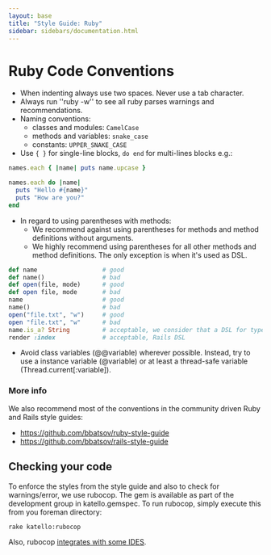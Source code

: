 ```yaml
---
layout: base
title: "Style Guide: Ruby"
sidebar: sidebars/documentation.html
---
```


# Ruby Code Conventions

 * When indenting always use two spaces. Never use a tab character.
 * Always run ''ruby -w'' to see all ruby parses warnings and recommendations.
 * Naming conventions:
   * classes and modules: `CamelCase`
   * methods and variables: `snake_case`
   * constants: `UPPER_SNAKE_CASE`
 * Use `{ }` for single-line blocks, `do end` for multi-lines blocks e.g.:

~~~ ruby
names.each { |name| puts name.upcase }

names.each do |name|
  puts "Hello #{name}"
  puts "How are you?"
end 
~~~

 * In regard to using parentheses with methods:
   * We recommend against using parentheses for methods and method definitions
     without arguments.
   * We highly recommend using parentheses for all other methods and method
     definitions. The only exception is when it's used as DSL.


```ruby
def name                  # good
def name()                # bad
def open(file, mode)      # good
def open file, mode       # bad
name                      # good
name()                    # bad
open("file.txt", "w")     # good
open "file.txt", "w"      # bad
name.is_a? String         # acceptable, we consider that a DSL for type checking
render :index             # acceptable, Rails DSL
```

  * Avoid class variables (@@variable) wherever possible. Instead, try to use a
    instance variable (@variable) or at least a thread-safe variable
    (Thread.current[:variable]).

### More info

We also recommend most of the conventions in the community driven Ruby and Rails style guides:

* https://github.com/bbatsov/ruby-style-guide
* https://github.com/bbatsov/rails-style-guide

## Checking your code

To enforce the styles from the style guide and also to check for warnings/error, we use rubocop. The
gem is available as part of the development group in katello.gemspec. To run rubocop, simply execute
this from you foreman directory:

```
rake katello:rubocop
```

Also, rubocop [integrates with some IDES](https://github.com/bbatsov/rubocop#editor-integration).
